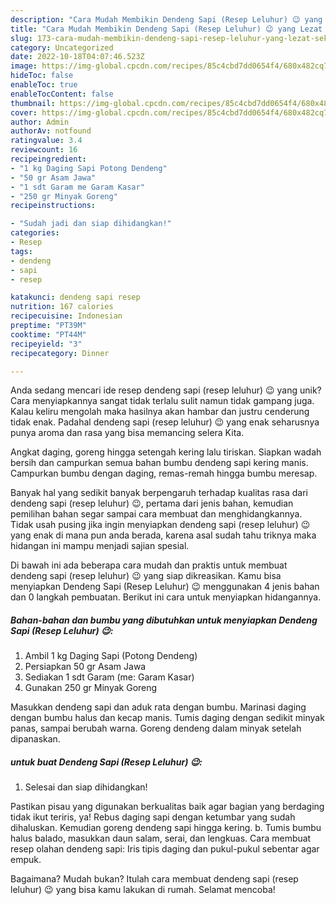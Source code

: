 ```yaml
---
description: "Cara Mudah Membikin Dendeng Sapi (Resep Leluhur) 😉 yang Lezat Sekali"
title: "Cara Mudah Membikin Dendeng Sapi (Resep Leluhur) 😉 yang Lezat Sekali"
slug: 173-cara-mudah-membikin-dendeng-sapi-resep-leluhur-yang-lezat-sekali
category: Uncategorized
date: 2022-10-18T04:07:46.523Z
image: https://img-global.cpcdn.com/recipes/85c4cbd7dd0654f4/680x482cq70/dendeng-sapi-resep-leluhur-foto-resep-utama.jpg
hideToc: false
enableToc: true
enableTocContent: false
thumbnail: https://img-global.cpcdn.com/recipes/85c4cbd7dd0654f4/680x482cq70/dendeng-sapi-resep-leluhur-foto-resep-utama.jpg
cover: https://img-global.cpcdn.com/recipes/85c4cbd7dd0654f4/680x482cq70/dendeng-sapi-resep-leluhur-foto-resep-utama.jpg
author: Admin
authorAv: notfound
ratingvalue: 3.4
reviewcount: 16
recipeingredient:
- "1 kg Daging Sapi Potong Dendeng"
- "50 gr Asam Jawa"
- "1 sdt Garam me Garam Kasar"
- "250 gr Minyak Goreng"
recipeinstructions:

- "Sudah jadi dan siap dihidangkan!"
categories:
- Resep
tags:
- dendeng
- sapi
- resep

katakunci: dendeng sapi resep 
nutrition: 167 calories
recipecuisine: Indonesian
preptime: "PT39M"
cooktime: "PT44M"
recipeyield: "3"
recipecategory: Dinner

---
```





Anda sedang mencari ide resep dendeng sapi (resep leluhur) 😉 yang unik? Cara menyiapkannya sangat tidak terlalu sulit namun tidak gampang juga. Kalau keliru mengolah maka hasilnya akan hambar dan justru cenderung tidak enak. Padahal dendeng sapi (resep leluhur) 😉 yang enak seharusnya punya aroma dan rasa yang bisa memancing selera Kita.





Angkat daging, goreng hingga setengah kering lalu tiriskan. Siapkan wadah bersih dan campurkan semua bahan bumbu dendeng sapi kering manis. Campurkan bumbu dengan daging, remas-remah hingga bumbu meresap.

Banyak hal yang sedikit banyak berpengaruh terhadap kualitas rasa dari dendeng sapi (resep leluhur) 😉, pertama dari jenis bahan, kemudian pemilihan bahan segar sampai cara membuat dan menghidangkannya. Tidak usah pusing jika ingin menyiapkan dendeng sapi (resep leluhur) 😉 yang enak di mana pun anda berada, karena asal sudah tahu triknya maka hidangan ini mampu menjadi sajian spesial.






Di bawah ini ada beberapa cara mudah dan praktis untuk membuat dendeng sapi (resep leluhur) 😉 yang siap dikreasikan. Kamu bisa menyiapkan Dendeng Sapi (Resep Leluhur) 😉 menggunakan 4 jenis bahan dan 0 langkah pembuatan. Berikut ini cara untuk menyiapkan hidangannya.

<!--inarticleads1-->

##### Bahan-bahan dan bumbu yang dibutuhkan untuk menyiapkan Dendeng Sapi (Resep Leluhur) 😉:

1. Ambil 1 kg Daging Sapi (Potong Dendeng)
1. Persiapkan 50 gr Asam Jawa
1. Sediakan 1 sdt Garam (me: Garam Kasar)
1. Gunakan 250 gr Minyak Goreng


Masukkan dendeng sapi dan aduk rata dengan bumbu. Marinasi daging dengan bumbu halus dan kecap manis. Tumis daging dengan sedikit minyak panas, sampai berubah warna. Goreng dendeng dalam minyak setelah dipanaskan. 

<!--inarticleads2-->

#####  untuk buat Dendeng Sapi (Resep Leluhur) 😉:


1. Selesai dan siap dihidangkan!

Pastikan pisau yang digunakan berkualitas baik agar bagian yang berdaging tidak ikut teriris, ya! Rebus daging sapi dengan ketumbar yang sudah dihaluskan. Kemudian goreng dendeng sapi hingga kering. b. Tumis bumbu halus balado, masukkan daun salam, serai, dan lengkuas. Cara membuat resep olahan dendeng sapi: Iris tipis daging dan pukul-pukul sebentar agar empuk. 

Bagaimana? Mudah bukan? Itulah cara membuat dendeng sapi (resep leluhur) 😉 yang bisa kamu lakukan di rumah. Selamat mencoba!

